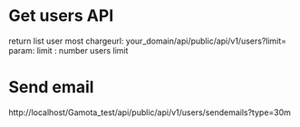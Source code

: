 # Get users API
return list user most chargeurl: your_domain/api/public/api/v1/users?limit=
param: limit : number users limit
# Send email
http://localhost/Gamota_test/api/public/api/v1/users/sendemails?type=30m
